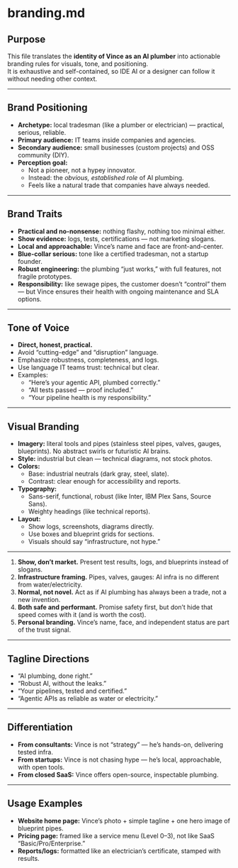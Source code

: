 # branding.md

## Purpose

This file translates the **identity of Vince as an AI plumber** into actionable branding rules for visuals, tone, and positioning.  
It is exhaustive and self-contained, so IDE AI or a designer can follow it without needing other context.

---

## Brand Positioning

- **Archetype:** local tradesman (like a plumber or electrician) — practical, serious, reliable.  
- **Primary audience:** IT teams inside companies and agencies.  
- **Secondary audience:** small businesses (custom projects) and OSS community (DIY).  
- **Perception goal:**  
  - Not a pioneer, not a hypey innovator.  
  - Instead: the *obvious, established role* of AI plumbing.  
  - Feels like a natural trade that companies have always needed.  

---

## Brand Traits

- **Practical and no-nonsense:** nothing flashy, nothing too minimal either.  
- **Show evidence:** logs, tests, certifications — not marketing slogans.  
- **Local and approachable:** Vince’s name and face are front-and-center.  
- **Blue-collar serious:** tone like a certified tradesman, not a startup founder.  
- **Robust engineering:** the plumbing “just works,” with full features, not fragile prototypes.  
- **Responsibility:** like sewage pipes, the customer doesn’t “control” them — but Vince ensures their health with ongoing maintenance and SLA options.  

---

## Tone of Voice

- **Direct, honest, practical.**  
- Avoid “cutting-edge” and “disruption” language.  
- Emphasize robustness, completeness, and logs.  
- Use language IT teams trust: technical but clear.  
- Examples:  
  - “Here’s your agentic API, plumbed correctly.”  
  - “All tests passed — proof included.”  
  - “Your pipeline health is my responsibility.”  

---

## Visual Branding

- **Imagery:** literal tools and pipes (stainless steel pipes, valves, gauges, blueprints). No abstract swirls or futuristic AI brains.  
- **Style:** industrial but clean — technical diagrams, not stock photos.  
- **Colors:**  
  - Base: industrial neutrals (dark gray, steel, slate).  
  - Contrast: clear enough for accessibility and reports.  
- **Typography:**  
  - Sans-serif, functional, robust (like Inter, IBM Plex Sans, Source Sans).  
  - Weighty headings (like technical reports).  
- **Layout:**  
  - Show logs, screenshots, diagrams directly.  
  - Use boxes and blueprint grids for sections.  
  - Visuals should say “infrastructure, not hype.”  

---

1. **Show, don’t market.** Present test results, logs, and blueprints instead of slogans.  
2. **Infrastructure framing.** Pipes, valves, gauges: AI infra is no different from water/electricity.  
3. **Normal, not novel.** Act as if AI plumbing has always been a trade, not a new invention.  
4. **Both safe and performant.** Promise safety first, but don’t hide that speed comes with it (and is worth the cost).  
5. **Personal branding.** Vince’s name, face, and independent status are part of the trust signal.  

---

## Tagline Directions

- “AI plumbing, done right.”  
- “Robust AI, without the leaks.”  
- “Your pipelines, tested and certified.”  
- “Agentic APIs as reliable as water or electricity.”  

---

## Differentiation

- **From consultants:** Vince is not “strategy” — he’s hands-on, delivering tested infra.  
- **From startups:** Vince is not chasing hype — he’s local, approachable, with open tools.  
- **From closed SaaS:** Vince offers open-source, inspectable plumbing.  

---

## Usage Examples

- **Website home page:** Vince’s photo + simple tagline + one hero image of blueprint pipes.  
- **Pricing page:** framed like a service menu (Level 0–3), not like SaaS “Basic/Pro/Enterprise.”  
- **Reports/logs:** formatted like an electrician’s certificate, stamped with results.  
